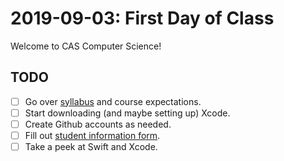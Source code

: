 # 2019-09-03: First Day of Class

Welcome to CAS Computer Science!

## TODO

- [ ] Go over [syllabus](https://docs.google.com/document/d/16cKdfVDhh_zyekcFKBaQwzJMZvzTcaa50KPPCC52UlI/edit?usp=sharing) and course expectations.
- [ ] Start downloading (and maybe setting up) Xcode.
- [ ] Create Github accounts as needed.
- [ ] Fill out [student information form](https://docs.google.com/forms/d/e/1FAIpQLScbOAJ8GaBlZV1_K7RX_7AXMeN0_r5s1TWuC0HmgJDNKrlkGg/viewform?usp=sf_link).
- [ ] Take a peek at Swift and Xcode.
